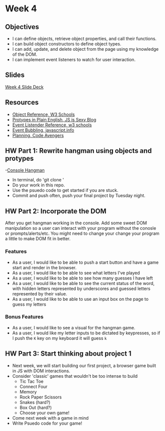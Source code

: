 # Week 4

## Objectives
- I can define objects, retrieve object properties, and call their functions.
- I can build object constructors to define object types.
- I can add, update, and delete object from the page using my knowledge of the DOM.
- I can implement event listeners to watch for user interaction.

## Slides
[Week 4 Slide Deck](https://docs.google.com/presentation/d/1D_BrpPHXbJOaPOZOPcbrFDbq8ks9dPYXCOVLhijkWBc/edit?usp=sharing)

## Resources
- [Object Reference, W3 Schools](http://www.w3schools.com/js/js_objects.asp)
- [Protypes in Plain English, JS is Sexy Blog](http://javascriptissexy.com/javascript-prototype-in-plain-detailed-language/)
- [Event Listender Reference, w3 schools](http://www.w3schools.com/js/js_htmldom_eventlistener.asp)
- [Event Bubbling, javascript.info](http://javascript.info/tutorial/bubbling-and-capturing#stopping-the-bubbling)
- [Planning, Code Avengers](https://www.codeavengers.com/notes/planning/flowcharts)

## HW Part 1: Rewrite hangman using objects and protypes
-[Console Hangman](https://classroom.github.com/assignment-invitations/41cb3d432536a53850d98004b3395bf7)
- In terminal, do 'git clone <yourHWRepo>'
- Do your work in this repo.
- Use the psuedo code to get started if you are stuck.
- Commit and push often, push your final project by Tuesday night.

## HW Part 2: Incorporate the DOM
After you get hangman working in the console. Add some sweet DOM manipulation so a user can interact with your program without the conosle or prompts/alerts/etc. You might need to change your change your program a little to make DOM fit in better.

### Features
* As a user, I would like to be able to push a start button and have a game start and render in the browser.
* As a user, I would like to be able to see what letters I've played
* As a user, I would like to be able to see how many guesses I have left
* As a user, I would like to be able to see the current status of the word, with hidden letters represented by underscores and guessed letters represented by their value.
* As a user, I would like to be able to use an input box on the page to guess my letters

### Bonus Features
* As a user, I would like to see a visual for the hangman game. 
* As a user, I would like my letter inputs to be dictated by keypresses, so if I push the `K` key on my keyboard it will guess `k`

## HW Part 3: Start thinking about project 1
- Next week, we will start building our first project, a browser game built in JS with DOM interactions.
- Consider 'classic' games that wouldn't be too intense to build
	+ Tic Tac Toe
	+ Connect Four
	+ Memory
	+ Rock Paper Scissors
	+ Snakes (hard?)
	+ Box Out (hard?)
	+ Choose your own game!
- Come next week with a game in mind
- Write Psuedo code for your game! 